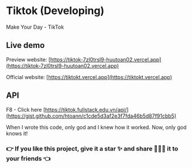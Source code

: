 # Tiktok (Developing)

Make Your Day - TikTok

## Live demo

Preview website: [https://tiktok-7zl0trsl9-huutoan02.vercel.app](https://tiktok-7zl0trsl9-huutoan02.vercel.app)

Official website: [https://tiktokt.vercel.app](https://tiktokt.vercel.app)

## API

F8 - Click here [https://tiktok.fullstack.edu.vn/api/](https://gist.github.com/htoann/c1cde5d3af2e3f7fda46b5d87f91cbb5)

When I wrote this code, only god and I knew how it worked.
Now, only god knows it!

### 👉 If you like this project, give it a star ✨ and share 👨🏻‍💻 it to your friends 👈
